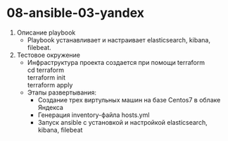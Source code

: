 # 08-ansible-03-yandex

1) Описание playbook
    - Playbook устанавливает и настраивает elasticsearch, kibana, filebeat.
2) Тестовое окружение
    - Инфраструктура проекта создается при помощи terraform  
        cd terraform  
        terraform init  
        terraform apply  
    - Этапы развертывания:
        - Создание трех виртульных машин на базе Centos7 в облаке Яндекса
        - Генерация inventory-файла hosts.yml
        - Запуск ansible с установкой и настройкой elasticsearch, kibana, filebeat
        



